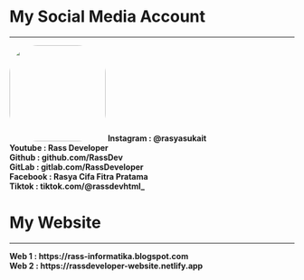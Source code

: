 # My Social Media Account 
<hr />

  <img src="https://i.ibb.co/02DFgxk/20221010-155951.png" width="170" height="170" style="border-radius: 50px;" />

<b>
Instagram : @rasyasukait<br>
Youtube : Rass Developer<br>
Github : github.com/RassDev<br>
GitLab : gitlab.com/RassDeveloper<br>
Facebook : Rasya Cifa Fitra Pratama<br>
Tiktok : tiktok.com/@rassdevhtml_

# My Website
<hr />
Web 1 : https://rass-informatika.blogspot.com<br>
Web 2 : https://rassdeveloper-website.netlify.app
</b>
